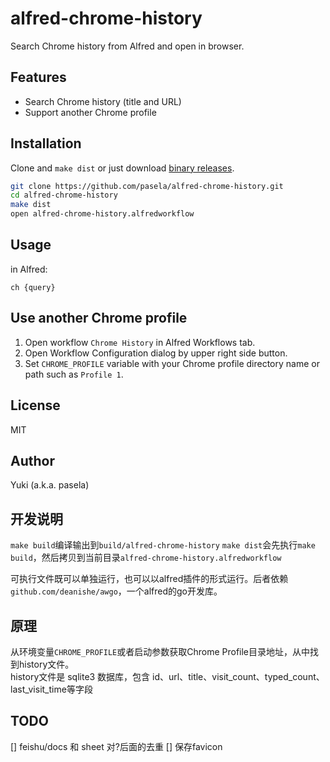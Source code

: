 # alfred-chrome-history

Search Chrome history from Alfred and open in browser.

## Features

- Search Chrome history (title and URL)
- Support another Chrome profile

## Installation

Clone and `make dist` or just download [binary releases](https://github.com/pasela/alfred-chrome-history/releases).

```sh
git clone https://github.com/pasela/alfred-chrome-history.git
cd alfred-chrome-history
make dist
open alfred-chrome-history.alfredworkflow
```

## Usage

in Alfred:

```
ch {query}
```

## Use another Chrome profile

1. Open workflow `Chrome History` in Alfred Workflows tab.
2. Open Workflow Configuration dialog by upper right side button.
3. Set `CHROME_PROFILE` variable with your Chrome profile directory name or path such as `Profile 1`.

## License

MIT

## Author

Yuki (a.k.a. pasela)

## 开发说明
`make build`编译输出到`build/alfred-chrome-history`
`make dist`会先执行`make build`，然后拷贝到当前目录`alfred-chrome-history.alfredworkflow`

可执行文件既可以单独运行，也可以以alfred插件的形式运行。后者依赖 `github.com/deanishe/awgo`，一个alfred的go开发库。

## 原理
从环境变量`CHROME_PROFILE`或者启动参数获取Chrome Profile目录地址，从中找到history文件。  
history文件是 sqlite3 数据库，包含 id、url、title、visit_count、typed_count、last_visit_time等字段


## TODO
[] feishu/docs 和 sheet 对?后面的去重
[] 保存favicon
